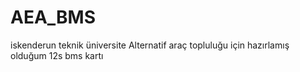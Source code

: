 # AEA_BMS
iskenderun teknik üniversite  Alternatif araç topluluğu için hazırlamış olduğum 12s bms kartı
